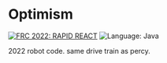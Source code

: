 # Optimism

[![FRC 2022: RAPID REACT](https://img.shields.io/badge/FRC-2022%20%7C%20RAPID%20REACT-lightgrey.svg)](https://www.firstinspires.org/robotics/frc/)
![Language: Java](https://img.shields.io/badge/Language-Java-b07219.svg)

2022 robot code. same drive train as percy.
